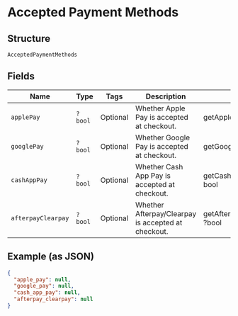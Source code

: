 
# Accepted Payment Methods

## Structure

`AcceptedPaymentMethods`

## Fields

| Name | Type | Tags | Description | Getter | Setter |
|  --- | --- | --- | --- | --- | --- |
| `applePay` | `?bool` | Optional | Whether Apple Pay is accepted at checkout. | getApplePay(): ?bool | setApplePay(?bool applePay): void |
| `googlePay` | `?bool` | Optional | Whether Google Pay is accepted at checkout. | getGooglePay(): ?bool | setGooglePay(?bool googlePay): void |
| `cashAppPay` | `?bool` | Optional | Whether Cash App Pay is accepted at checkout. | getCashAppPay(): ?bool | setCashAppPay(?bool cashAppPay): void |
| `afterpayClearpay` | `?bool` | Optional | Whether Afterpay/Clearpay is accepted at checkout. | getAfterpayClearpay(): ?bool | setAfterpayClearpay(?bool afterpayClearpay): void |

## Example (as JSON)

```json
{
  "apple_pay": null,
  "google_pay": null,
  "cash_app_pay": null,
  "afterpay_clearpay": null
}
```


